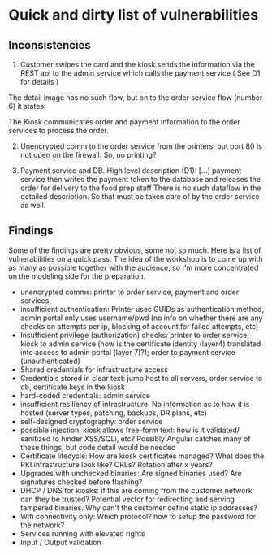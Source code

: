 # Quick and dirty list of vulnerabilities

## Inconsistencies

1. Customer swipes the card and the kiosk sends the information via the REST api to the admin service which calls the payment service ( See D1 for details )

The detail image has no such flow, but on to the order service flow (number 6) it states:

The Kiosk communicates order and payment information to the order services to
process the order.

2. Unencrypted comm to the order service from the printers, but port 80 is not open on the firewall. So, no printing?

3. Payment service and DB. High level description (D1): [...] payment service then writes the payment token to the database and releases the order for delivery to the food prep staff
There is no such dataflow in the detailed description. So that must be taken care of by the order service as well.

## Findings
Some of the findings are pretty obvious, some not so much. Here is a list of vulnerabilities on a quick pass. The idea of the workshop is to come up with as many as possible together with the audience, so I'm more concentrated on the modeling side for the preparation.

* unencrypted comms: printer to order service, payment and order services
* insufficient authentication: Printer uses GUIDs as authentication method, admin portal only uses username/pwd (no info on whether there are any checks on attempts per ip, blocking of account for failed attempts, etc)
* Insufficient privilege (authorization) checks: printer to order service; kiosk to admin service (how is the certificate identity (layer4) translated into access to admin portal (layer 7)?); order to payment service (unauthenticated)
* Shared credentials for infrastructure access
* Credentials stored in clear text: jump host to all servers, order service to db, certificate keys in the kiosk
* hard-coded credentials: admin service
* insufficient resiliency of infrastructure: No information as to how it is hosted (server types, patching, backups, DR plans, etc)
* self-designed cryptography: order service
* possible injection: kiosk allows free-form text: how is it validated/ sanitized to hinder XSS/SQLi, etc? Possibly Angular catches many of these things, but code detail would be needed
* Certificate lifecycle:  How are kiosk certificates managed? What does the PKI infrastructure look like? CRLs? Rotation after x years?
* Upgrades with unchecked binaries: Are signed binaries used? Are signatures checked before flashing?
* DHCP / DNS for kiosks: if this are coming from the customer network can they be trusted? Potential vector for redirecting and serving tampered binaries. Why can't the customer define static ip addresses?
* Wifi connectivity only: Which protocol? how to setup the password for the network?
* Services running with elevated rights
* Input / Output validation